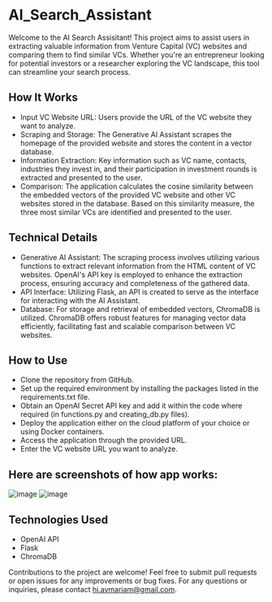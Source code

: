 # AI_Search_Assistant

Welcome to the AI Search Assisitant! This project aims to assist users in extracting valuable information from Venture Capital (VC) websites and comparing them to find similar VCs. Whether you're an entrepreneur looking for potential investors or a researcher exploring the VC landscape, this tool can streamline your search process.

## How It Works
- Input VC Website URL: Users provide the URL of the VC website they want to analyze.
- Scraping and Storage: The Generative AI Assistant scrapes the homepage of the provided website and stores the content in a vector database.
- Information Extraction: Key information such as VC name, contacts, industries they invest in, and their participation in investment rounds is extracted and presented to the user.
- Comparison: The application calculates the cosine similarity between the embedded vectors of the provided VC website and other VC websites stored in the database. Based on this similarity measure, the three most similar VCs are identified and presented to the user.

## Technical Details
- Generative AI Assistant: The scraping process involves utilizing various functions to extract relevant information from the HTML content of VC websites. OpenAI's API key is employed to enhance the extraction process, ensuring accuracy and completeness of the gathered data.
- API Interface: Utilizing Flask, an API is created to serve as the interface for interacting with the AI Assistant.
- Database: For storage and retrieval of embedded vectors, ChromaDB is utilized. ChromaDB offers robust features for managing vector data efficiently, facilitating fast and scalable comparison between VC websites.

## How to Use
- Clone the repository from GitHub.
- Set up the required environment by installing the packages listed in the requirements.txt file.
- Obtain an OpenAI Secret API key and add it within the code where required (in functions.py and creating_db.py files).
- Deploy the application either on the cloud platform of your choice or using Docker containers.
- Access the application through the provided URL.
- Enter the VC website URL you want to analyze.

## Here are screenshots of how app works:
  ![image](https://github.com/AvMariam/AI_Search_Assistant/assets/125482296/10cebe31-7cb2-4d38-9c6d-29c27021055a)
  ![image](https://github.com/AvMariam/AI_Search_Assistant/assets/125482296/67402680-97bd-467e-a91b-735e0c26d180)
  

## Technologies Used
- OpenAI API
- Flask
- ChromaDB

Contributions to the project are welcome! Feel free to submit pull requests or open issues for any improvements or bug fixes.
For any questions or inquiries, please contact hi.avmariam@gmail.com.
